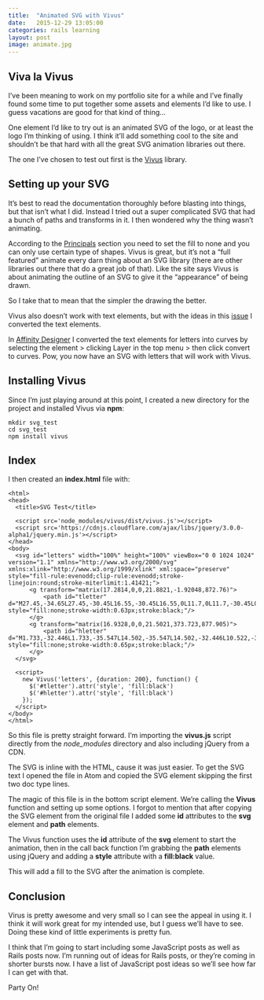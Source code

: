 ```yaml
---
title:  "Animated SVG with Vivus"
date:   2015-12-29 13:05:00
categories: rails learning
layout: post
image: animate.jpg
---
```


## Viva la Vivus

I’ve been meaning to work on my portfolio site for a while and I’ve finally found some time to put together some assets and elements I’d like to use.  I guess vacations are good for that kind of thing…

One element I’d like to try out is an animated SVG of the logo, or at least the logo I’m thinking of using.  I think it’ll add something cool to the site and shouldn’t be that hard with all the great SVG animation libraries out there.

The one I’ve chosen to test out first is the [Vivus](https://github.com/maxwellito/vivus) library.

## Setting up your SVG

It’s best to read the documentation thoroughly before blasting into things, but that isn’t what I did.  Instead I tried out  a super complicated SVG that had a bunch of paths and transforms in it.  I then wondered why the thing wasn’t animating.

According to the [Principals](https://github.com/maxwellito/vivus#principles) section you need to set the fill to none and you can only use certain type of shapes.  Vivus is great, but it’s not a “full featured” animate every darn thing about an SVG library (there are other libraries out there that do a great job of that).  Like the site says Vivus is about animating the outline of an SVG to give it the “appearance” of being drawn.

So I take that to mean that the simpler the drawing the better.

Vivus also doesn’t work with text elements, but with the ideas in this [issue](https://github.com/maxwellito/vivus/issues/22) I converted the text elements.

In [Affinity Designer](https://affinity.serif.com/en-us/) I converted the text elements for letters into curves by selecting the element > clicking Layer in the top menu > then click convert to curves.  Pow, you now have an SVG with letters that will work with Vivus.

## Installing Vivus

Since I’m just playing around at this point, I created a new directory for the project and installed Vivus via **npm**:

```
mkdir svg_test
cd svg_test
npm install vivus
```

## Index

I then created an **index.html** file with:

```
<html>
<head>
  <title>SVG Test</title>

  <script src='node_modules/vivus/dist/vivus.js'></script>
  <script src='https://cdnjs.cloudflare.com/ajax/libs/jquery/3.0.0-alpha1/jquery.min.js'></script>
</head>
<body>
  <svg id="letters" width="100%" height="100%" viewBox="0 0 1024 1024" version="1.1" xmlns="http://www.w3.org/2000/svg" xmlns:xlink="http://www.w3.org/1999/xlink" xml:space="preserve" style="fill-rule:evenodd;clip-rule:evenodd;stroke-linejoin:round;stroke-miterlimit:1.41421;">
      <g transform="matrix(17.2814,0,0,21.8821,-1.92048,872.76)">
          <path id="tletter" d="M27.45,-34.65L27.45,-30.45L16.55,-30.45L16.55,0L11.7,0L11.7,-30.45L0.8,-30.45L0.8,-34.65L27.45,-34.65Z" style="fill:none;stroke-width:0.63px;stroke:black;"/>
      </g>
      <g transform="matrix(16.9328,0,0,21.5021,373.723,877.905)">
          <path id="hletter" d="M1.733,-32.446L1.733,-35.547L14.502,-35.547L14.502,-32.446L10.522,-31.763L10.522,-19.482L27.759,-19.482L27.759,-31.763L23.779,-32.446L23.779,-35.547L36.548,-35.547L36.548,-32.446L32.568,-31.763L32.568,-3.76L36.548,-3.076L36.548,0L23.779,0L23.779,-3.076L27.759,-3.76L27.759,-15.698L10.522,-15.698L10.522,-3.76L14.502,-3.076L14.502,0L1.733,0L1.733,-3.076L5.713,-3.76L5.713,-31.763L1.733,-32.446Z" style="fill:none;stroke-width:0.65px;stroke:black;"/>
      </g>
  </svg>

  <script>
    new Vivus('letters', {duration: 200}, function() {
      $('#tletter').attr('style', 'fill:black')
      $('#hletter').attr('style', 'fill:black')
    });
  </script>
</body>
</html>
```

So this file is pretty straight forward.  I’m importing the **vivus.js** script directly from the *node_modules* directory and also including jQuery from a CDN.

The SVG is inline with the HTML, cause it was just easier.  To get the SVG text I opened the file in Atom and copied the SVG element skipping the first two doc type lines.

The magic of this file is in the bottom script element.  We’re calling the **Vivus** function and setting up some options.  I forgot to mention that after copying the SVG element from the original file I added some **id** attributes to the **svg** element and **path** elements.  

The Vivus function uses the **id** attribute of the **svg** element to start the animation, then in the call back function I’m grabbing the **path** elements using jQuery and adding a **style** attribute with a **fill:black** value.

This will add a fill to the SVG after the animation is complete.

## Conclusion

Virus is pretty awesome and very small so I can see the appeal in using it.  I think it will work great for my intended use, but I guess we’ll have to see.  Doing these kind of little experiments is pretty fun.

I think that I’m going to start including some JavaScript posts as well as Rails posts now.  I’m running out of ideas for Rails posts, or they’re coming in shorter bursts now.  I have a list of JavaScript post ideas so we’ll see how far I can get with that.

Party On!

